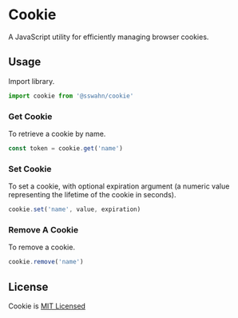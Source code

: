 # Cookie
A JavaScript utility for efficiently managing browser cookies.

## Usage  

Import library.  
```javascript
import cookie from '@sswahn/cookie'
```

### Get Cookie  

To retrieve a cookie by name.  

```javascript
const token = cookie.get('name')
```

### Set Cookie  

To set a cookie, with optional expiration argument (a numeric value representing the lifetime of the cookie in seconds).  

```javascript
cookie.set('name', value, expiration)
```

### Remove A Cookie  

To remove a cookie.  

```javascript
cookie.remove('name')
```

## License
Cookie is [MIT Licensed](https://github.com/sswahn/cookie/blob/main/LICENSE)
